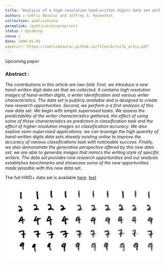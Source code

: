 ```yaml
---
title: "Analysis of a high-resolution hand-written digits data set with writer characteristics"
authors : Cédric Beaulac and Jeffrey S. Rosenthal
collection: publications
permalink: /publication/preprint1
status : Upcoming
venue : 
date: 2999-01-01
paperurl:'https://cedricbeaulac.github.io/files/Article_arXiv.pdf' 
---
```

*Upcoming paper*

### Abstract :

*The contributions in this article are two-fold. First, we introduce a new hand-written digit data set that we collected. It contains high resolution images of hand-written digits, a writer identification and various writer characteristics. The data set is publicly available and is designed to create new research opportunities. Second, we perform a a first analysis of this new data set. We begin with simple supervised tasks. We assess the predictability of the writer characteristics gathered, the effect of using some of those characteristics as predictors in classification task and the effect of higher resolution images on classification accuracy. We also explore semi-supervised applications; we can leverage the high quantity of hand-written digits data sets already existing online to improve the accuracy of various classifications task with noticeable success. Finally, we also demonstrate the generative perspective offered by this new data set; we are able to generate images that mimics the writing style of specific writers. The data set provides new research opportunities and our analysis establishes benchmarks and showcase some of the new opportunities made possible with this new data set.*

The full HWD+ data set is available [here](https://drive.google.com/drive/folders/1f2o1kjXLvcxRgtmMMuDkA2PQ5Zato4Or?usp=sharing). [test](https://cedricbeaulac.github.io/files/Article_arXiv.pdf)

![Alt Text](/images/HWD+Generation.gif)


